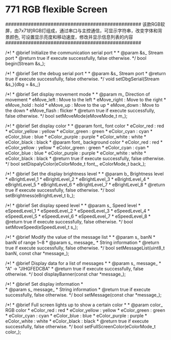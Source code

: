 # 771 RGB flexible Screen 


################################################
该款RGB软屏，由7x71的RGB灯组成，通过串口与主控通信，可显示字符串，改变字体和背景颜色,
可设置显示亮度和移动速度，修改并显示信息列表的内容
################################################


/*!
     *  @brief Initialize the communication serial port
     *
     *  @param &s_  Stream port
     *  @return  true if execute successfully, false otherwise.
     */
    bool begin(Stream &s_);

/*!
     *  @brief Set the debug serial port
     *
     *  @param &s_  Stream port
     *  @return  true if execute successfully, false otherwise.
     */
    void setDbgSerial(Stream &s_){dbg = &s_;}

/*!
     *  @brief Set display movement mode
     *
     *  @param m_  Direction of movement
     *     eMove_left : Move to the left
     *     eMove_right : Move to the right
     *     eMove_hold : hold
     *     eMove_up : Move to the up
     *     eMove_down : Move to the down
     *     eMove_flash : flicker
     *  @return  true if execute successfully, false otherwise.
     */
    bool setMoveMode(eMoveMode_t m_);

/*!
     *  @brief Set display color
     *
     *  @param font_  font color
     *     eColor_red : red
     *     eColor_yellow : yellow
     *     eColor_green : green
     *     eColor_cyan : cyan
     *     eColor_blue : blue
     *     eColor_purple : purple
     *     eColor_white : white
     *     eColor_black : black
     *  @param font_  background color
     *     eColor_red : red
     *     eColor_yellow : yellow
     *     eColor_green : green
     *     eColor_cyan : cyan
     *     eColor_blue : blue
     *     eColor_purple : purple
     *     eColor_white : white
     *     eColor_black : black
     *  @return  true if execute successfully, false otherwise.
     */
    bool setDispalyColor(eColorMode_t font_, eColorMode_t back_);

/*!
     *  @brief Set the display brightness level
     *
     *  @param b_  Brightness level
     *     eBrightLevel_1 
     *     eBrightLevel_2
     *     eBrightLevel_3 
     *     eBrightLevel_4 
     *     eBrightLevel_5
     *     eBrightLevel_6
     *     eBrightLevel_7 
     *     eBrightLevel_8 
     *  @return  true if execute successfully, false otherwise.
     */
    bool setBrightness(eBrightLevel_t b_);

/*!
     *  @brief Set display speed level
     *
     *  @param s_  Speed level
     *     eSpeedLevel_1 
     *     eSpeedLevel_2
     *     eSpeedLevel_3 
     *     eSpeedLevel_4 
     *     eSpeedLevel_5
     *     eSpeedLevel_6
     *     eSpeedLevel_7 
     *     eSpeedLevel_8 
     *  @return  true if execute successfully, false otherwise.
     */
    bool setMoveSpeed(eSpeedLevel_t s_);

/*!
     *  @brief Modify the value of the message list
     *
     *  @param s_  banN
     *     banN of range 1~8
     *  @param s_  message_
     *     String information
     *  @return  true if execute successfully, false otherwise.
     */
    bool setMessageList(uint8_t banN, const char *message_);

/*!
     *  @brief Display data for a list of messages
     *
     *  @param s_  message_
     *     "A" -> "JIHGFEDCBA"
     *  @return  true if execute successfully, false otherwise.
     */
    bool displayBanner(const char *message_);

/*!
     *  @brief Set display information
     *  
     *  @param s_  message_
     *  String information
     *  @return  true if execute successfully, false otherwise.
     */
    bool setMessage(const char *message_);

/*!
     *  @brief Full screen lights up to show a certain color
     *
     *  @param color_  RGB color
     *     eColor_red : red
     *     eColor_yellow : yellow
     *     eColor_green : green
     *     eColor_cyan : cyan
     *     eColor_blue : blue
     *     eColor_purple : purple
     *     eColor_white : white
     *     eColor_black : black
     *  @return  true if execute successfully, false otherwise.
     */
bool setFullScreenColor(eColorMode_t color_);
